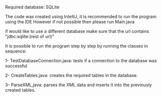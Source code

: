 Required database: SQLite

The code was created using IntelliJ, it is recommended to run the program using the IDE
However if not possible then please run Main.java

if would like to use a different database make sure that the url contains "jdbc:sqlite:(rest of url)"



It is possible to run the program step by step by running the classes in sequence:

1- TestDatabaseConnection.java: tests if a connection to the database was successful

2- CreateTables.java:  creates the required tables in the database.

3- ParseXML,java: parses the XML data and inserts it into the previously created tables.
